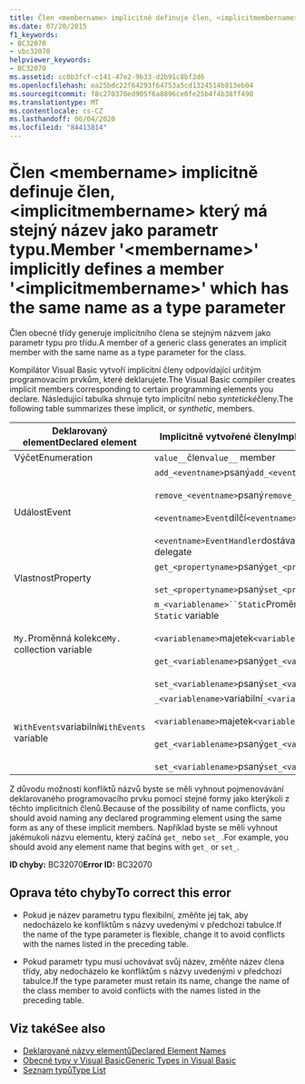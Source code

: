 ```yaml
---
title: Člen <membername> implicitně definuje člen, <implicitmembername> který má stejný název jako parametr typu.
ms.date: 07/20/2015
f1_keywords:
- BC32070
- vbc32070
helpviewer_keywords:
- BC32070
ms.assetid: cc0b3fcf-c141-47e2-9b33-d2b91c8bf2d6
ms.openlocfilehash: ea25bdc22f64293f64753a5cd1324514b813eb04
ms.sourcegitcommit: f8c270376ed905f6a8896ce0fe25b4f4b38ff498
ms.translationtype: MT
ms.contentlocale: cs-CZ
ms.lasthandoff: 06/04/2020
ms.locfileid: "84413814"
---
```

# <a name="member-membername-implicitly-defines-a-member-implicitmembername-which-has-the-same-name-as-a-type-parameter"></a><span data-ttu-id="23458-102">Člen \<membername> implicitně definuje člen, \<implicitmembername> který má stejný název jako parametr typu.</span><span class="sxs-lookup"><span data-stu-id="23458-102">Member '\<membername>' implicitly defines a member '\<implicitmembername>' which has the same name as a type parameter</span></span>
<span data-ttu-id="23458-103">Člen obecné třídy generuje implicitního člena se stejným názvem jako parametr typu pro třídu.</span><span class="sxs-lookup"><span data-stu-id="23458-103">A member of a generic class generates an implicit member with the same name as a type parameter for the class.</span></span>  
  
 <span data-ttu-id="23458-104">Kompilátor Visual Basic vytvoří implicitní členy odpovídající určitým programovacím prvkům, které deklarujete.</span><span class="sxs-lookup"><span data-stu-id="23458-104">The Visual Basic compiler creates implicit members corresponding to certain programming elements you declare.</span></span> <span data-ttu-id="23458-105">Následující tabulka shrnuje tyto implicitní nebo *syntetické*členy.</span><span class="sxs-lookup"><span data-stu-id="23458-105">The following table summarizes these implicit, or *synthetic*, members.</span></span>  
  
|<span data-ttu-id="23458-106">Deklarovaný element</span><span class="sxs-lookup"><span data-stu-id="23458-106">Declared element</span></span>|<span data-ttu-id="23458-107">Implicitně vytvořené členy</span><span class="sxs-lookup"><span data-stu-id="23458-107">Implicitly created members</span></span>|  
|----------------------|--------------------------------|  
|<span data-ttu-id="23458-108">Výčet</span><span class="sxs-lookup"><span data-stu-id="23458-108">Enumeration</span></span>|<span data-ttu-id="23458-109">`value__`člen</span><span class="sxs-lookup"><span data-stu-id="23458-109">`value__` member</span></span>|  
|<span data-ttu-id="23458-110">Událost</span><span class="sxs-lookup"><span data-stu-id="23458-110">Event</span></span>|<span data-ttu-id="23458-111">`add_<eventname>`psaný</span><span class="sxs-lookup"><span data-stu-id="23458-111">`add_<eventname>` procedure</span></span><br /><br /> <span data-ttu-id="23458-112">`remove_<eventname>`psaný</span><span class="sxs-lookup"><span data-stu-id="23458-112">`remove_<eventname>` procedure</span></span><br /><br /> <span data-ttu-id="23458-113">`<eventname>Event`dílčí</span><span class="sxs-lookup"><span data-stu-id="23458-113">`<eventname>Event` field</span></span><br /><br /> <span data-ttu-id="23458-114">`<eventname>EventHandler`dostával</span><span class="sxs-lookup"><span data-stu-id="23458-114">`<eventname>EventHandler` delegate</span></span>|  
|<span data-ttu-id="23458-115">Vlastnost</span><span class="sxs-lookup"><span data-stu-id="23458-115">Property</span></span>|<span data-ttu-id="23458-116">`get_<propertyname>`psaný</span><span class="sxs-lookup"><span data-stu-id="23458-116">`get_<propertyname>` procedure</span></span><br /><br /> <span data-ttu-id="23458-117">`set_<propertyname>`psaný</span><span class="sxs-lookup"><span data-stu-id="23458-117">`set_<propertyname>` procedure</span></span>|  
|<span data-ttu-id="23458-118">`My.`Proměnná kolekce</span><span class="sxs-lookup"><span data-stu-id="23458-118">`My.` collection variable</span></span>|<span data-ttu-id="23458-119">`m_<variablename>``Static`Proměnná</span><span class="sxs-lookup"><span data-stu-id="23458-119">`m_<variablename>` `Static` variable</span></span><br /><br /> <span data-ttu-id="23458-120">`<variablename>`majetek</span><span class="sxs-lookup"><span data-stu-id="23458-120">`<variablename>` property</span></span><br /><br /> <span data-ttu-id="23458-121">`get_<variablename>`psaný</span><span class="sxs-lookup"><span data-stu-id="23458-121">`get_<variablename>` procedure</span></span><br /><br /> <span data-ttu-id="23458-122">`set_<variablename>`psaný</span><span class="sxs-lookup"><span data-stu-id="23458-122">`set_<variablename>` procedure</span></span>|  
|<span data-ttu-id="23458-123">`WithEvents`variabilní</span><span class="sxs-lookup"><span data-stu-id="23458-123">`WithEvents` variable</span></span>|<span data-ttu-id="23458-124">`_<variablename>`variabilní</span><span class="sxs-lookup"><span data-stu-id="23458-124">`_<variablename>` variable</span></span><br /><br /> <span data-ttu-id="23458-125">`<variablename>`majetek</span><span class="sxs-lookup"><span data-stu-id="23458-125">`<variablename>` property</span></span><br /><br /> <span data-ttu-id="23458-126">`get_<variablename>`psaný</span><span class="sxs-lookup"><span data-stu-id="23458-126">`get_<variablename>` procedure</span></span><br /><br /> <span data-ttu-id="23458-127">`set_<variablename>`psaný</span><span class="sxs-lookup"><span data-stu-id="23458-127">`set_<variablename>` procedure</span></span>|  
  
 <span data-ttu-id="23458-128">Z důvodu možnosti konfliktů názvů byste se měli vyhnout pojmenovávání deklarovaného programovacího prvku pomocí stejné formy jako kterýkoli z těchto implicitních členů.</span><span class="sxs-lookup"><span data-stu-id="23458-128">Because of the possibility of name conflicts, you should avoid naming any declared programming element using the same form as any of these implicit members.</span></span> <span data-ttu-id="23458-129">Například byste se měli vyhnout jakémukoli názvu elementu, který začíná `get_` nebo `set_` .</span><span class="sxs-lookup"><span data-stu-id="23458-129">For example, you should avoid any element name that begins with `get_` or `set_`.</span></span>  
  
 <span data-ttu-id="23458-130">**ID chyby:** BC32070</span><span class="sxs-lookup"><span data-stu-id="23458-130">**Error ID:** BC32070</span></span>  
  
## <a name="to-correct-this-error"></a><span data-ttu-id="23458-131">Oprava této chyby</span><span class="sxs-lookup"><span data-stu-id="23458-131">To correct this error</span></span>  
  
- <span data-ttu-id="23458-132">Pokud je název parametru typu flexibilní, změňte jej tak, aby nedocházelo ke konfliktům s názvy uvedenými v předchozí tabulce.</span><span class="sxs-lookup"><span data-stu-id="23458-132">If the name of the type parameter is flexible, change it to avoid conflicts with the names listed in the preceding table.</span></span>  
  
- <span data-ttu-id="23458-133">Pokud parametr typu musí uchovávat svůj název, změňte název člena třídy, aby nedocházelo ke konfliktům s názvy uvedenými v předchozí tabulce.</span><span class="sxs-lookup"><span data-stu-id="23458-133">If the type parameter must retain its name, change the name of the class member to avoid conflicts with the names listed in the preceding table.</span></span>  
  
## <a name="see-also"></a><span data-ttu-id="23458-134">Viz také</span><span class="sxs-lookup"><span data-stu-id="23458-134">See also</span></span>

- [<span data-ttu-id="23458-135">Deklarované názvy elementů</span><span class="sxs-lookup"><span data-stu-id="23458-135">Declared Element Names</span></span>](../programming-guide/language-features/declared-elements/declared-element-names.md)
- [<span data-ttu-id="23458-136">Obecné typy v Visual Basic</span><span class="sxs-lookup"><span data-stu-id="23458-136">Generic Types in Visual Basic</span></span>](../programming-guide/language-features/data-types/generic-types.md)
- [<span data-ttu-id="23458-137">Seznam typů</span><span class="sxs-lookup"><span data-stu-id="23458-137">Type List</span></span>](../language-reference/statements/type-list.md)
